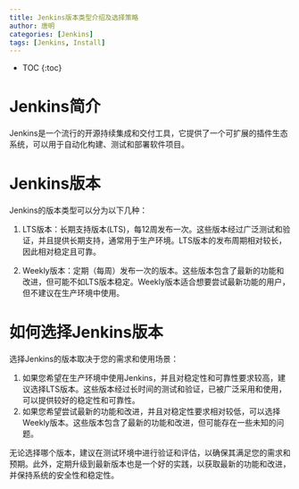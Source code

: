 ```yaml
---
title: Jenkins版本类型介绍及选择策略
author: 唐明
categories: [Jenkins]
tags: [Jenkins, Install]
---
```

* TOC
{:toc}

# Jenkins简介
Jenkins是一个流行的开源持续集成和交付工具，它提供了一个可扩展的插件生态系统，可以用于自动化构建、测试和部署软件项目。

# Jenkins版本
Jenkins的版本类型可以分为以下几种：
1. LTS版本：长期支持版本(LTS)，每12周发布一次。这些版本经过广泛测试和验证，并且提供长期支持，通常用于生产环境。LTS版本的发布周期相对较长，因此相对稳定且可靠。

<!--以上为摘要内容-->

2. Weekly版本：定期（每周）发布一次的版本。这些版本包含了最新的功能和改进，但可能不如LTS版本稳定。Weekly版本适合想要尝试最新功能的用户，但不建议在生产环境中使用。

# 如何选择Jenkins版本
选择Jenkins的版本取决于您的需求和使用场景：
1. 如果您希望在生产环境中使用Jenkins，并且对稳定性和可靠性要求较高，建议选择LTS版本。这些版本经过长时间的测试和验证，已被广泛采用和使用，可以提供较好的稳定性和可靠性。
2. 如果您希望尝试最新的功能和改进，并且对稳定性要求相对较低，可以选择Weekly版本。这些版本包含了最新的功能和改进，但可能存在一些未知的问题。

无论选择哪个版本，建议在测试环境中进行验证和评估，以确保其满足您的需求和预期。此外，定期升级到最新版本也是一个好的实践，以获取最新的功能和改进，并保持系统的安全性和稳定性。
